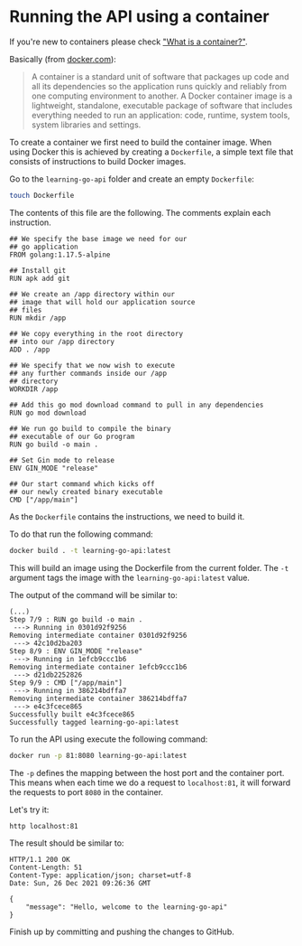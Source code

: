 # Running the API using a container

If you're new to containers please check 
["What is a container?"](https://azure.microsoft.com/en-us/overview/what-is-a-container/#overview).

Basically (from [docker.com](https://www.docker.com/resources/what-container)):
> A container is a standard unit of software that packages up code and all its
> dependencies so the application runs quickly and reliably from one computing
> environment to another. A Docker container image is a lightweight, standalone,
> executable package of software that includes everything needed to run an
> application: code, runtime, system tools, system libraries and settings.

To create a container we first need to build the container image. When using
Docker this is achieved by creating a `Dockerfile`, a simple text file that
consists of instructions to build Docker images.

Go to the `learning-go-api` folder and create an empty `Dockerfile`:

```sh
touch Dockerfile
```

The contents of this file are the following. The comments explain each
instruction.

```docker
## We specify the base image we need for our
## go application
FROM golang:1.17.5-alpine

## Install git
RUN apk add git

## We create an /app directory within our
## image that will hold our application source
## files
RUN mkdir /app

## We copy everything in the root directory
## into our /app directory
ADD . /app

## We specify that we now wish to execute 
## any further commands inside our /app
## directory
WORKDIR /app

## Add this go mod download command to pull in any dependencies
RUN go mod download

## We run go build to compile the binary
## executable of our Go program
RUN go build -o main .

## Set Gin mode to release
ENV GIN_MODE "release"

## Our start command which kicks off
## our newly created binary executable
CMD ["/app/main"]
```

As the `Dockerfile` contains the instructions, we need to build it.

To do that run the following command:

```sh
docker build . -t learning-go-api:latest
```

This will build an image using the Dockerfile from the current folder.
The `-t` argument tags the image with the `learning-go-api:latest` value.

The output of the command will be similar to:

```
(...)
Step 7/9 : RUN go build -o main .
 ---> Running in 0301d92f9256
Removing intermediate container 0301d92f9256
 ---> 42c10d2ba203
Step 8/9 : ENV GIN_MODE "release"
 ---> Running in 1efcb9ccc1b6
Removing intermediate container 1efcb9ccc1b6
 ---> d21db2252826
Step 9/9 : CMD ["/app/main"]
 ---> Running in 386214bdffa7
Removing intermediate container 386214bdffa7
 ---> e4c3fcece865
Successfully built e4c3fcece865
Successfully tagged learning-go-api:latest
```

To run the API using execute the following command:

```sh
docker run -p 81:8080 learning-go-api:latest
```

The `-p` defines the mapping between the host port and the container port.
This means when each time we do a request to `localhost:81`, it will forward the
requests to port `8080` in the container.

Let's try it:

```sh
http localhost:81
```

The result should be similar to:

```
HTTP/1.1 200 OK
Content-Length: 51
Content-Type: application/json; charset=utf-8
Date: Sun, 26 Dec 2021 09:26:36 GMT

{
    "message": "Hello, welcome to the learning-go-api"
}
```

Finish up by committing and pushing the changes to GitHub.